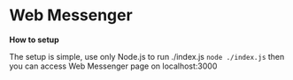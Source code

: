 Web Messenger
===

**How to setup**

The setup is simple, use only Node.js to run ./index.js `node ./index.js` then you can access Web Messenger page on localhost:3000